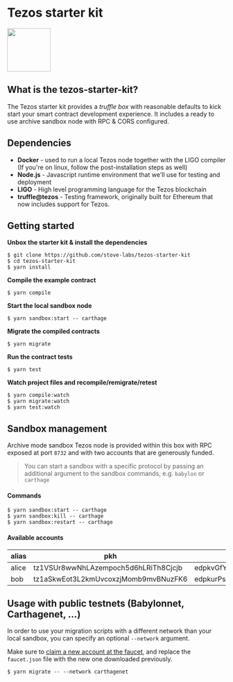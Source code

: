 # Tezos starter kit
<img src="https://stove-labs.com/logo_transparent.png" width="100px"/>

## What is the tezos-starter-kit?

The Tezos starter kit provides a *truffle box* with reasonable defaults to kick start your smart contract development experience. It includes a ready to use archive sandbox node with RPC & CORS configured.

## Dependencies

- **Docker** - used to run a local Tezos node together with the LIGO compiler (If you're on linux, follow the post-installation steps as well)
- **Node.js** - Javascript runtime environment that we'll use for testing and deployment
- **LIGO** - High level programming language for the Tezos blockchain
- **truffle@tezos** - Testing framework, originally built for Ethereum that now includes support for Tezos.

## Getting started

**Unbox the starter kit & install the dependencies**
```shell
$ git clone https://github.com/stove-labs/tezos-starter-kit
$ cd tezos-starter-kit
$ yarn install
```

**Compile the example contract**
```shell
$ yarn compile
```

**Start the local sandbox node**
```shell
$ yarn sandbox:start -- carthage
```

**Migrate the compiled contracts**
```shell
$ yarn migrate
```

**Run the contract tests**
```shell
$ yarn test
```

**Watch project files and recompile/remigrate/retest**
```shell
$ yarn compile:watch
$ yarn migrate:watch
$ yarn test:watch
```

## Sandbox management

Archive mode sandbox Tezos node is provided within this box with RPC exposed at port `8732` and with two accounts that are generously funded.

> You can start a sandbox with a specific protocol by passing an additional argument to the sandbox commands, e.g. `babylon` or `carthage`

#### Commands

```shell
$ yarn sandbox:start -- carthage
$ yarn sandbox:kill -- carthage
$ yarn sandbox:restart -- carthage
```

#### Available accounts
|alias  |pkh  |pk  |sk   |
|---|---|---|---|
|alice   |tz1VSUr8wwNhLAzempoch5d6hLRiTh8Cjcjb   |edpkvGfYw3LyB1UcCahKQk4rF2tvbMUk8GFiTuMjL75uGXrpvKXhjn   |edsk3QoqBuvdamxouPhin7swCvkQNgq4jP5KZPbwWNnwdZpSpJiEbq   |
|bob   |tz1aSkwEot3L2kmUvcoxzjMomb9mvBNuzFK6   |edpkurPsQ8eUApnLUJ9ZPDvu98E8VNj4KtJa1aZr16Cr5ow5VHKnz4   |edsk3RFfvaFaxbHx8BMtEW1rKQcPtDML3LXjNqMNLCzC3wLC1bWbAt   |

## Usage with public testnets (Babylonnet, Carthagenet, ...)

In order to use your migration scripts with a different network than your local sandbox, you can specify an optional `--network` argument.

Make sure to [claim a new account at the faucet](https://faucet.tzalpha.net), and replace the `faucet.json` file with the new one downloaded previously.
```shell
$ yarn migrate -- --network carthagenet
```
